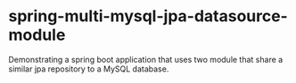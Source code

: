 # spring-multi-mysql-jpa-datasource-module

Demonstrating a spring boot application that uses two module that share a similar jpa repository to a MySQL database.
